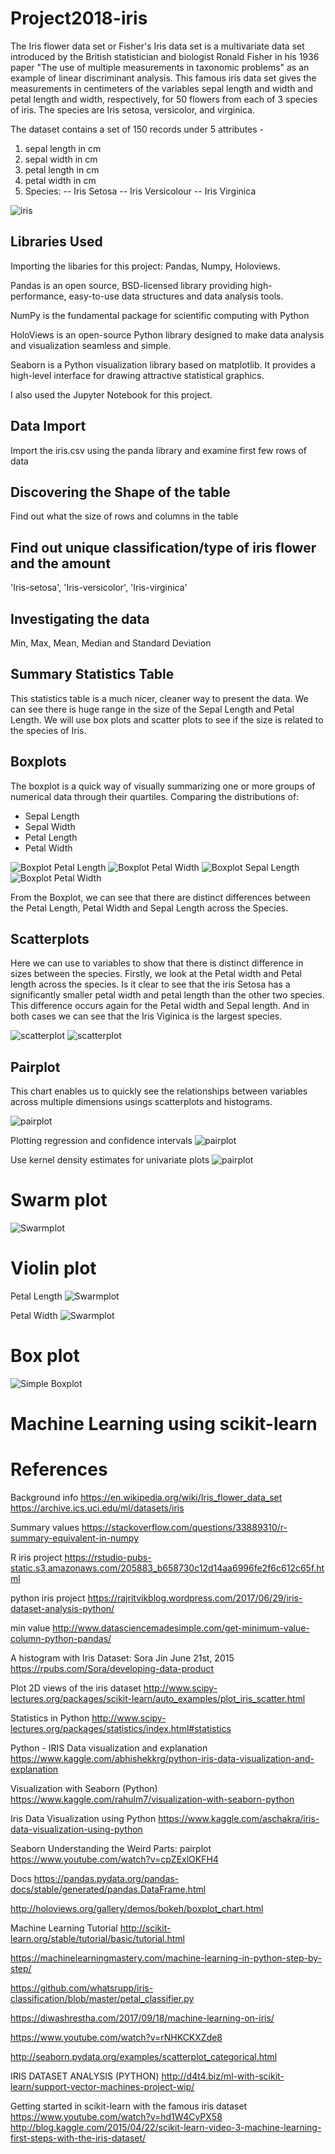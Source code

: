 # Project2018-iris

The Iris flower data set or Fisher's Iris data set is a multivariate data set introduced by the British statistician and biologist Ronald Fisher in his 1936 paper "The use of multiple measurements in taxonomic problems" as an example of linear discriminant analysis.
This famous iris data set gives the measurements in centimeters of the variables sepal length and width and petal length and width, respectively, for 50 flowers from each of 3 species of iris. The species are Iris setosa, versicolor, and virginica.
 
The dataset contains a set of 150 records under 5 attributes -

1. sepal length in cm 
2. sepal width in cm 
3. petal length in cm 
4. petal width in cm 
5. Species: 
-- Iris Setosa 
-- Iris Versicolour 
-- Iris Virginica

![iris](assets/irises.png)

## Libraries Used
Importing the libaries for this project: Pandas, Numpy, Holoviews.

Pandas is an open source, BSD-licensed library providing high-performance, easy-to-use data structures and data analysis tools.

NumPy is the fundamental package for scientific computing with Python

HoloViews is an open-source Python library designed to make data analysis and visualization seamless and simple.

Seaborn is a Python visualization library based on matplotlib. It provides a high-level interface for drawing attractive statistical graphics.

I also used the Jupyter Notebook for this project. 

## Data Import
Import the iris.csv using the panda library and examine first few rows of data

## Discovering the Shape of the table
Find out what the size of rows and columns in the table

## Find out unique classification/type of iris flower and the amount
'Iris-setosa', 'Iris-versicolor', 'Iris-virginica'

## Investigating the data
Min, Max, Mean, Median and Standard Deviation

## Summary Statistics Table
This statistics table is a much nicer, cleaner way to present the data. We can see there is huge range in the size of the Sepal Length and Petal Length. We will use box plots and scatter plots to see if the size is related to the species of Iris.

## Boxplots
The boxplot is a quick way of visually summarizing one or more groups of numerical data through their quartiles. Comparing the distributions of:

- Sepal Length
- Sepal Width
- Petal Length
- Petal Width

![Boxplot Petal Length](assets/boxplot-petal_length.png)
![Boxplot Petal Width](assets/boxplot-petal_width.png)
![Boxplot Sepal Length](assets/boxplot-sepal_length.png)
![Boxplot Petal Width](assets/boxplot-sepal_width.png)

From the Boxplot, we can see that there are distinct differences between the Petal Length, Petal Width and Sepal Length across the Species. 

## Scatterplots
Here we can use to variables to show that there is distinct difference in sizes between the species. Firstly, we look at the Petal width and Petal length across the species. Is it clear to see that the iris Setosa has a significantly smaller petal width and petal length than the other two species. This difference occurs again for the Petal width and Sepal length. And in both cases we can see that the Iris Viginica is the largest species.

![scatterplot](assets/bokeh_plot1.png)
![scatterplot](assets/bokeh_plot2.png)

## Pairplot
This chart enables us to quickly see the relationships between variables across multiple dimensions usings scatterplots and histograms.

![pairplot](assets/pairplot1.png)

Plotting regression and confidence intervals
![pairplot](assets/pairplot2.png)

Use kernel density estimates for univariate plots
![pairplot](assets/pairplot3.png)

# Swarm plot

![Swarmplot](assets/swarmplot1.png)

# Violin plot

Petal Length
![Swarmplot](assets/violinplot.png)

Petal Width
![Swarmplot](assets/vp_pw.png)

# Box plot
![Simple Boxplot](assets/Figure_1.png)

# Machine Learning using scikit-learn


# References
Background info
https://en.wikipedia.org/wiki/Iris_flower_data_set
https://archive.ics.uci.edu/ml/datasets/iris

Summary values
https://stackoverflow.com/questions/33889310/r-summary-equivalent-in-numpy

R iris project
https://rstudio-pubs-static.s3.amazonaws.com/205883_b658730c12d14aa6996fe2f6c612c65f.html

python iris project
https://rajritvikblog.wordpress.com/2017/06/29/iris-dataset-analysis-python/

min value
http://www.datasciencemadesimple.com/get-minimum-value-column-python-pandas/

A histogram with Iris Dataset: Sora Jin June 21st, 2015
https://rpubs.com/Sora/developing-data-product

Plot 2D views of the iris dataset
http://www.scipy-lectures.org/packages/scikit-learn/auto_examples/plot_iris_scatter.html

Statistics in Python
http://www.scipy-lectures.org/packages/statistics/index.html#statistics

Python - IRIS Data visualization and explanation
https://www.kaggle.com/abhishekkrg/python-iris-data-visualization-and-explanation


Visualization with Seaborn (Python)
https://www.kaggle.com/rahulm7/visualization-with-seaborn-python

Iris Data Visualization using Python
https://www.kaggle.com/aschakra/iris-data-visualization-using-python

Seaborn Understanding the Weird Parts: pairplot
https://www.youtube.com/watch?v=cpZExlOKFH4

Docs
https://pandas.pydata.org/pandas-docs/stable/generated/pandas.DataFrame.html

http://holoviews.org/gallery/demos/bokeh/boxplot_chart.html

Machine Learning Tutorial
http://scikit-learn.org/stable/tutorial/basic/tutorial.html

https://machinelearningmastery.com/machine-learning-in-python-step-by-step/

https://github.com/whatsrupp/iris-classification/blob/master/petal_classifier.py

https://diwashrestha.com/2017/09/18/machine-learning-on-iris/

https://www.youtube.com/watch?v=rNHKCKXZde8

http://seaborn.pydata.org/examples/scatterplot_categorical.html

IRIS DATASET ANALYSIS (PYTHON)
http://d4t4.biz/ml-with-scikit-learn/support-vector-machines-project-wip/

Getting started in scikit-learn with the famous iris dataset
https://www.youtube.com/watch?v=hd1W4CyPX58
http://blog.kaggle.com/2015/04/22/scikit-learn-video-3-machine-learning-first-steps-with-the-iris-dataset/
